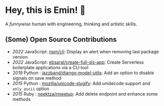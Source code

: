 # Hey, this is Emin! 👋 

A _funnywise_ human with engineering, thinking and artistic skills.

## (Some) Open Source Contributions

- *2022* JavaScript: [npm/cli](https://github.com/npm/cli/pull/4191): Display an alert when removing last package version
- *2022* JavaScript: [ebsaral/create-full-sls-app](https://github.com/ebsaral/create-full-sls-app): Create Serverless boilerplate applications via a CLI tool
- *2019* Python    : [jazzband/django-model-utils](https://github.com/jazzband/django-model-utils/pull/285): Add an option to disable signals on save method
- *2015* Python    : [mozilla/unicode-slugify](https://github.com/mozilla/unicode-slugify/pull/14): Add unidecode support and `only_ascii` option
- *2015* Ruby      : [neektza/rmeetup](https://github.com/neektza/rmeetup/pull/4): Add delete endpoint and enhance some methods